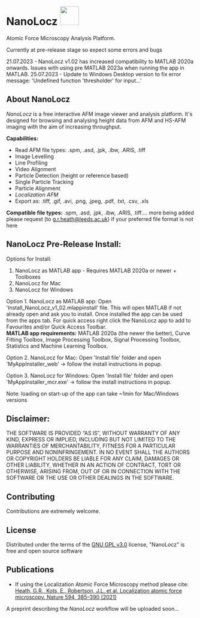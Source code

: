 # NanoLocz <img src="https://github.com/George-R-Heath/NanoLocz/assets/90329395/ecb7d878-0bfa-4d41-8b0e-16309cd8be42" width="50">
Atomic Force Microscopy Analysis Platform.


Currently at pre-release stage so expect some errors and bugs

21.07.2023 - NanoLocz v1.02 has increased compatibility to MATLAB 2020a onwards. Issues with using pre MATLAB 2023a when running the app in MATLAB.
25.07.2023 - Update to Windows Desktop version to fix error message: 'Undefined function 'thresholder' for input...'
## About NanoLocz
*NanoLocz* is a free interactive AFM image viewer and analysis platform. It's designed for browsing and analysing
height data from AFM and HS-AFM imaging with the aim of increasing throughput.

**Capabilities:**
* Read AFM file types: .spm,  .asd,  .jpk,  .ibw,  .ARIS,  .tiff
* Image Levelling 
* Line Profiling  
* Video Alignment 
* Particle Detection (height or reference based)
* Single Particle Tracking
* Particle Alignment
* *Localization AFM*
* Export as: .tiff, .gif, .avi, .png, .jpeg, .pdf, .txt, .csv, .xls

**Compatible file types:**  .spm,  .asd,  .jpk,  .ibw,  .ARIS,  .tiff.... more being added\
please request (to g.r.heath@leeds.ac.uk) if your preferred file format is not here

## NanoLocz Pre-Release Install:
Options for Install:
1. NanoLocz as MATLAB app - Requires MATLAB 2020a or newer + Toolboxes
2. NanoLocz for Mac
3. NanoLocz for Windows

Option 1. NanoLocz as MATLAB app:
Open 'Install_NanoLocz_v1_02.mlappinstall' file. This will open MATLAB if not already open and ask you to install. 
Once installed the app can be used from the apps tab. For quick access right click the NanoLocz app to add to 
Favourites and/or Quick Access Toolbar.\
**MATLAB app requirements:** MATLAB 2020a (the newer the better), Curve Fitting Toolbox, Image Processing Toolbox, Signal Processing Toolbox, Statistics and Machine Learning Toolbox.

Option 2. NanoLocz for Mac:
Open 'Install file' folder and open 'MyAppInstaller_web' -> follow the install instructions in popup.

Option 3. NanoLocz for Windows:
Open 'Install file' folder and open 'MyAppInstaller_mcr.exe' -> follow the install instructions in popup.

Note: loading on start-up of the app can take ~1min for Mac/Windows versions

## Disclaimer:
THE SOFTWARE IS PROVIDED “AS IS”, WITHOUT WARRANTY OF ANY KIND, EXPRESS OR
IMPLIED,
INCLUDING BUT NOT LIMITED TO THE WARRANTIES OF MERCHANTABILITY, FITNESS FOR A
PARTICULAR
PURPOSE AND NONINFRINGEMENT. IN NO EVENT SHALL THE AUTHORS OR COPYRIGHT HOLDERS
BE LIABLE
FOR ANY CLAIM, DAMAGES OR OTHER LIABILITY, WHETHER IN AN ACTION OF CONTRACT,
TORT OR OTHERWISE, ARISING FROM, OUT OF OR IN CONNECTION WITH THE SOFTWARE OR
THE
USE OR OTHER DEALINGS IN THE SOFTWARE.

## Contributing

Contributions are extremely welcome.

## License

Distributed under the terms of the [GNU GPL v3.0] license,
"NanoLocz" is free and open source software

## Publications
   * If using the Localization Atomic Force Microscopy method please cite:\
[Heath, G.R., Kots, E., Robertson, J.L. et al. Localization atomic force microscopy. Nature 594, 385–390 (2021)]

A preprint describing the *NanoLocz* workflow will be uploaded soon... 

[GNU GPL v3.0]: http://www.gnu.org/licenses/gpl-3.0.txt
[Heath, G.R., Kots, E., Robertson, J.L. et al. Localization atomic force microscopy. Nature 594, 385–390 (2021)]: https://doi.org/10.1038/s41586-021-03551-x
